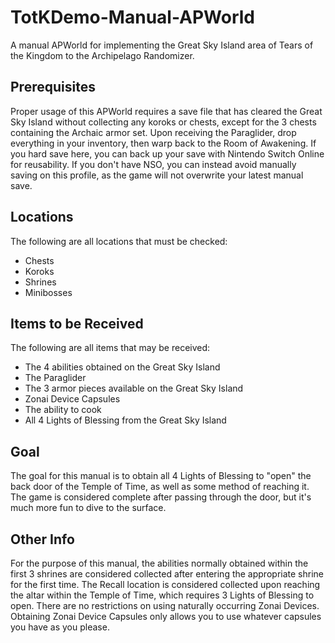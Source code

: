 # TotKDemo-Manual-APWorld
A manual APWorld for implementing the Great Sky Island area of Tears of the Kingdom to the Archipelago Randomizer. 

## Prerequisites
Proper usage of this APWorld requires a save file that has cleared the Great Sky Island without collecting any koroks or chests, except for the 3 chests containing the Archaic armor set.
Upon receiving the Paraglider, drop everything in your inventory, then warp back to the Room of Awakening. If you hard save here, you can back up your save with Nintendo Switch Online
for reusability. If you don't have NSO, you can instead avoid manually saving on this profile, as the game will not overwrite your latest manual save.

## Locations
The following are all locations that must be checked:
- Chests
- Koroks
- Shrines
- Minibosses
  
## Items to be Received
The following are all items that may be received:
- The 4 abilities obtained on the Great Sky Island
- The Paraglider
- The 3 armor pieces available on the Great Sky Island
- Zonai Device Capsules
- The ability to cook
- All 4 Lights of Blessing from the Great Sky Island

## Goal
The goal for this manual is to obtain all 4 Lights of Blessing to "open" the back door of the Temple of Time, as well as some method of reaching it.
The game is considered complete after passing through the door, but it's much more fun to dive to the surface.

## Other Info
For the purpose of this manual, the abilities normally obtained within the first 3 shrines are considered collected after entering the appropriate shrine for the first time.
The Recall location is considered collected upon reaching the altar within the Temple of Time, which requires 3 Lights of Blessing to open.
There are no restrictions on using naturally occurring Zonai Devices. Obtaining Zonai Device Capsules only allows you to use whatever capsules you have as you please.
